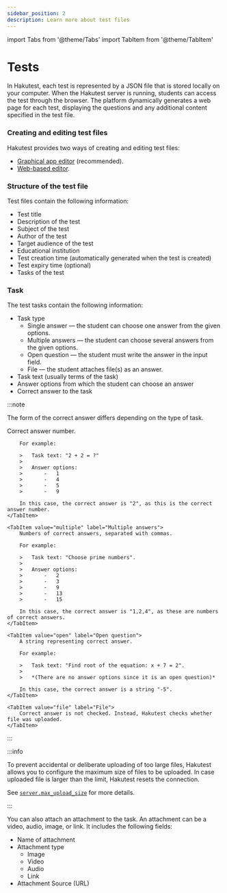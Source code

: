 ```yaml
---
sidebar_position: 2
description: Learn more about test files
---
```


import Tabs from '@theme/Tabs'
import TabItem from '@theme/TabItem'

# Tests

In Hakutest, each test is represented by a JSON file that is stored locally on your computer. When the Hakutest server is running, students can access the test through the browser. The platform dynamically generates a web page for each test, displaying the questions and any additional content specified in the test file.

### Creating and editing test files

Hakutest provides two ways of creating and editing test files:

-   [Graphical app editor](/docs/gui/editor) (recommended).
-   [Web-based editor](/docs/web/test-editor).

### Structure of the test file

Test files contain the following information:

-   Test title
-   Description of the test
-   Subject of the test
-   Author of the test
-   Target audience of the test
-   Educational institution
-   Test creation time (automatically generated when the test is created)
-   Test expiry time (optional)
-   Tasks of the test

### Task

The test tasks contain the following information:

-   Task type
    -   Single answer &mdash; the student can choose one answer from the given options.
    -   Multiple answers &mdash; the student can choose several answers from the given options.
    -   Open question &mdash; the student must write the answer in the input field.
    -   File &mdash; the student attaches file(s) as an answer.
-   Task text (usually terms of the task)
-   Answer options from which the student can choose an answer
-   Correct answer to the task

:::note

The form of the correct answer differs depending on the type of task.

<Tabs>
    <TabItem value="single" label="Single answer" default>
        Correct answer number.

        For example:

        >   Task text: "2 + 2 = ?"
        >
        >   Answer options:
        >       -   1
        >       -   4
        >       -   5
        >       -   9

        In this case, the correct answer is "2", as this is the correct answer number.
    </TabItem>

    <TabItem value="multiple" label="Multiple answers">
        Numbers of correct answers, separated with commas.

        For example:

        >   Task text: "Choose prime numbers".
        >
        >   Answer options:
        >       -   2
        >       -   3
        >       -   9
        >       -   13
        >       -   15

        In this case, the correct answer is "1,2,4", as these are numbers of correct answers.
    </TabItem>

    <TabItem value="open" label="Open question">
        A string representing correct answer.

        For example:

        >   Task text: "Find root of the equation: x + 7 = 2".
        >
        >   *(There are no answer options since it is an open question)*

        In this case, the correct answer is a string "-5".
    </TabItem>

    <TabItem value="file" label="File">
        Correct answer is not checked. Instead, Hakutest checks whether file was uploaded.
    </TabItem>
</Tabs>

:::

:::info

To prevent accidental or deliberate uploading of too large files, Hakutest allows you to configure the maximum size of files to be uploaded. In case uploaded file is larger than the limit, Hakutest resets the connection.

See [`server.max_upload_size`](/docs/configuration/server#max_upload_size) for more details.

:::

You can also attach an attachment to the task. An attachment can be a video, audio, image, or link. It includes the following fields:

-   Name of attachment
-   Attachment type
    -   Image
    -   Video
    -   Audio
    -   Link
-   Attachment Source (URL)
